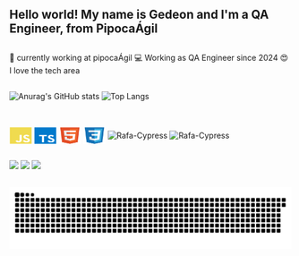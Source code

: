 ## Hello world! My name is Gedeon and I'm a QA Engineer, from PipocaÁgil

##

🤑 currently working at pipocaÁgil
💻 Working as QA Engineer since 2024
😍 I love the tech area

##
![Anurag's GitHub stats](https://github-readme-stats.vercel.app/api?username=gedeonguerra&rank_icon=github&show_icons=true&theme=radical)
![Top Langs](https://github-readme-stats.vercel.app/api/top-langs/?username=gedeonguerra&layout=compact&theme=radical)
##

<div style="display: inline_block"><br>
  <img align="center" alt="Rafa-Js" height="30" width="40" src="https://raw.githubusercontent.com/devicons/devicon/master/icons/javascript/javascript-plain.svg">
  <img align="center" alt="Rafa-Ts" height="30" width="40" src="https://raw.githubusercontent.com/devicons/devicon/master/icons/typescript/typescript-plain.svg">
  <img align="center" alt="Rafa-HTML" height="30" width="40" src="https://raw.githubusercontent.com/devicons/devicon/master/icons/html5/html5-original.svg">
  <img align="center" alt="Rafa-CSS" height="30" width="40" src="https://raw.githubusercontent.com/devicons/devicon/master/icons/css3/css3-original.svg">
  <img align="center" alt="Rafa-Cypress" height="30" width="40" src="https://cdn.jsdelivr.net/gh/devicons/devicon@latest/icons/cypressio/cypressio-original.svg" />
  <img align="center" alt="Rafa-Cypress" height="30" width="40" src="https://cdn.jsdelivr.net/gh/devicons/devicon@latest/icons/postman/postman-original.svg" />
</div>

##

<div> 
  <a href="https://www.instagram.com/neto_guerra021/" target="_blank"><img src="https://img.shields.io/badge/-Instagram-%23E4405F?style=for-the-badge&logo=instagram&logoColor=white" target="_blank"></a>
  <a href = "mailto:netoguerra360@gmail.com"><img src="https://img.shields.io/badge/-Gmail-%23333?style=for-the-badge&logo=gmail&logoColor=white" target="_blank"></a>
  <a href="https://www.linkedin.com/in/gedeon-guerra-407309327/" target="_blank"><img src="https://img.shields.io/badge/-LinkedIn-%230077B5?style=for-the-badge&logo=linkedin&logoColor=white" target="_blank"></a> 
  
</div>

##

<picture align="center">
  <source media="(prefers-color-scheme: dark)" srcset="https://raw.githubusercontent.com/gedeonguerra/gedeonguerra/output/github-contribution-grid-snake-dark.svg">
  <source media="(prefers-color-scheme: light)" srcset="https://raw.githubusercontent.com/gedeonguerra/gedeonguerra/output/github-contribution-grid-snake-dark.svg">
  <img align="center" alt="github contribution grid snake animation" src="https://raw.githubusercontent.com/gedeonguerra/gedeonguerra/output/github-contribution-grid-snake.svg">
</picture>
